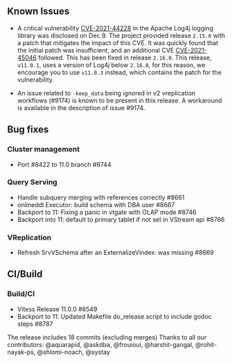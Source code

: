 ## Known Issues

- A critical vulnerability [CVE-2021-44228](https://cve.mitre.org/cgi-bin/cvename.cgi?name=CVE-2021-44228) in the Apache Log4j logging library was disclosed on Dec 9.
  The project provided release `2.15.0` with a patch that mitigates the impact of this CVE. It was quickly found that the initial patch was insufficient, and an additional CVE
  [CVE-2021-45046](https://cve.mitre.org/cgi-bin/cvename.cgi?name=CVE-2021-45046) followed.
  This has been fixed in release `2.16.0`. This release, `v11.0.1`, uses a version of Log4j below `2.16.0`, for this reason, we encourage you to use `v11.0.3` instead, which contains the patch for the vulnerability.

- An issue related to `-keep_data` being ignored in v2 vreplication workflows (#9174) is known to be present in this release. A workaround is available in the description of issue #9174.


## Bug fixes
 ### Cluster management
  * Port #8422 to 11.0 branch #8744
 ### Query Serving
  * Handle subquery merging with references correctly #8661
  * onlineddl Executor: build schema with DBA user #8667
  * Backport to 11: Fixing a panic in vtgate with OLAP mode #8746
  * Backport into 11: default to primary tablet if not set in VStream api #8766
 ### VReplication
  * Refresh SrvVSchema after an ExternalizeVindex: was missing #8669
 ## CI/Build
 ### Build/CI
  * Vitess  Release 11.0.0 #8549
  * Backport to 11: Updated Makefile do_release script to include godoc steps #8787

 The release includes 18 commits (excluding merges)
 Thanks to all our contributors: @aquarapid, @askdba, @frouioui, @harshit-gangal, @rohit-nayak-ps, @shlomi-noach, @systay
